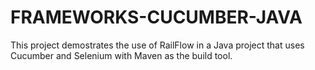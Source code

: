 # FRAMEWORKS-CUCUMBER-JAVA #

This project demostrates the use of RailFlow in a Java project that uses Cucumber and Selenium with Maven as the build tool.
